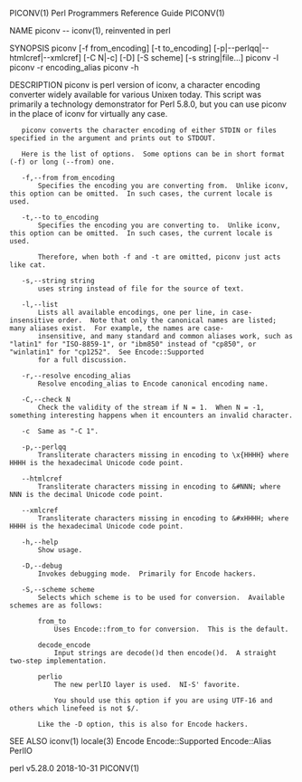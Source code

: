 PICONV(1)                                                                    Perl Programmers Reference Guide                                                                   PICONV(1)

NAME
       piconv -- iconv(1), reinvented in perl

SYNOPSIS
         piconv [-f from_encoding] [-t to_encoding]
                [-p|--perlqq|--htmlcref|--xmlcref] [-C N|-c] [-D] [-S scheme]
                [-s string|file...]
         piconv -l
         piconv -r encoding_alias
         piconv -h

DESCRIPTION
       piconv is perl version of iconv, a character encoding converter widely available for various Unixen today.  This script was primarily a technology demonstrator for Perl 5.8.0,
       but you can use piconv in the place of iconv for virtually any case.

       piconv converts the character encoding of either STDIN or files specified in the argument and prints out to STDOUT.

       Here is the list of options.  Some options can be in short format (-f) or long (--from) one.

       -f,--from from_encoding
           Specifies the encoding you are converting from.  Unlike iconv, this option can be omitted.  In such cases, the current locale is used.

       -t,--to to_encoding
           Specifies the encoding you are converting to.  Unlike iconv, this option can be omitted.  In such cases, the current locale is used.

           Therefore, when both -f and -t are omitted, piconv just acts like cat.

       -s,--string string
           uses string instead of file for the source of text.

       -l,--list
           Lists all available encodings, one per line, in case-insensitive order.  Note that only the canonical names are listed; many aliases exist.  For example, the names are case-
           insensitive, and many standard and common aliases work, such as "latin1" for "ISO-8859-1", or "ibm850" instead of "cp850", or "winlatin1" for "cp1252".  See Encode::Supported
           for a full discussion.

       -r,--resolve encoding_alias
           Resolve encoding_alias to Encode canonical encoding name.

       -C,--check N
           Check the validity of the stream if N = 1.  When N = -1, something interesting happens when it encounters an invalid character.

       -c  Same as "-C 1".

       -p,--perlqq
           Transliterate characters missing in encoding to \x{HHHH} where HHHH is the hexadecimal Unicode code point.

       --htmlcref
           Transliterate characters missing in encoding to &#NNN; where NNN is the decimal Unicode code point.

       --xmlcref
           Transliterate characters missing in encoding to &#xHHHH; where HHHH is the hexadecimal Unicode code point.

       -h,--help
           Show usage.

       -D,--debug
           Invokes debugging mode.  Primarily for Encode hackers.

       -S,--scheme scheme
           Selects which scheme is to be used for conversion.  Available schemes are as follows:

           from_to
               Uses Encode::from_to for conversion.  This is the default.

           decode_encode
               Input strings are decode()d then encode()d.  A straight two-step implementation.

           perlio
               The new perlIO layer is used.  NI-S' favorite.

               You should use this option if you are using UTF-16 and others which linefeed is not $/.

           Like the -D option, this is also for Encode hackers.

SEE ALSO
       iconv(1) locale(3) Encode Encode::Supported Encode::Alias PerlIO

perl v5.28.0                                                                            2018-10-31                                                                              PICONV(1)
